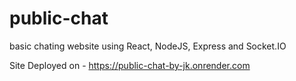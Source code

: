 # public-chat
basic chating website using React, NodeJS, Express and Socket.IO

Site Deployed on - https://public-chat-by-jk.onrender.com

